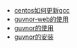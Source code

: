 -  [centos如何更新gcc](./centos更新gcc.md)
-  [guvnor-web的使用](./guvnor-web.md)
-  [guvnor的使用](./guvnor使用.md)
-  [guvnor的安装](./安装guvnor.md)